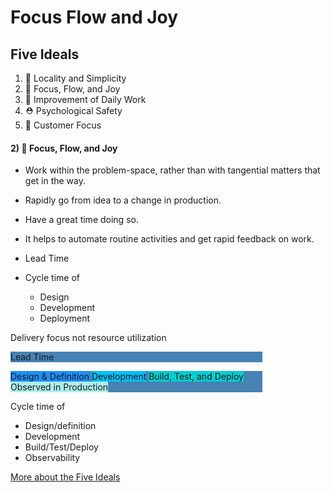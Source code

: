 # Focus Flow and Joy



## Five Ideals

1. 🦠 Locality and Simplicity
2. 🎯 Focus, Flow, and Joy
3. 🔪 Improvement of Daily Work
4. ⛑ Psychological Safety
5. 🔮 Customer Focus



#### 2) 🎯 Focus, Flow, and Joy

- Work within the problem-space, rather than with tangential matters that get in the way.
- Rapidly go from idea to a change in production.
- Have a great time doing so.
- It helps to automate routine activities and get rapid feedback on work.


- Lead Time
- Cycle time of
  - Design
  - Development
  - Deployment


Delivery focus not resource utilization


<p style="border: 1em DarkGray; background-color: SteelBlue; width: 80%">Lead Time</p>

<p style="border: 1em DarkGray; background-color: SteelBlue; width: 80%">
<span style="border 1em DarkGray; background-color: DodgerBlue; width 20%">Design & Definition</span>
<span style="border 1em DarkGray; background-color: DeepSkyBlue; width 20%">Development</span>
<span style="border 1em DarkGray; background-color: DarkTurquoise; width 20%">Build, Test, and Deploy</span>
<span style="border 1em DarkGray; background-color: PaleTurquoise; width 20%">Observed in Production</span>
</p>


Cycle time of
- Design/definition
- Development
- Build/Test/Deploy
- Observability



[More about the Five Ideals](../UnicornProjectFiveIdeals/UnicornProjectFiveIdeals.html#/2)
